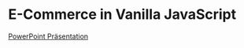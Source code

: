 # E-Commerce in Vanilla JavaScript

[PowerPoint Präsentation](https://informatikhsfuldade-my.sharepoint.com/:p:/g/personal/anton_pieper_informatik_hs-fulda_de/EbC99tw4W9NGojtnJFH3N2QBVST7gOfta5oAveWB6jqX0g?e=n74Gpg)
